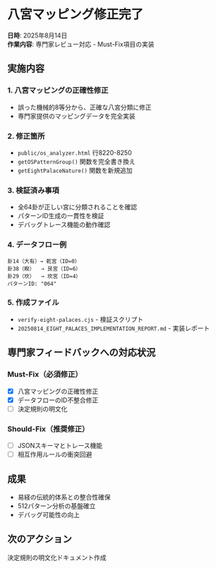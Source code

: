 # 八宮マッピング修正完了

**日時**: 2025年8月14日  
**作業内容**: 専門家レビュー対応 - Must-Fix項目の実装

## 実施内容

### 1. 八宮マッピングの正確性修正
- 誤った機械的8等分から、正確な八宮分類に修正
- 専門家提供のマッピングデータを完全実装

### 2. 修正箇所
- `public/os_analyzer.html` 行8220-8250
- `getOSPatternGroup()` 関数を完全書き換え
- `getEightPalaceNature()` 関数を新規追加

### 3. 検証済み事項
- 全64卦が正しい宮に分類されることを確認
- パターンID生成の一貫性を検証
- デバッグトレース機能の動作確認

### 4. データフロー例
```
卦14（大有）→ 乾宮（ID=0）
卦38（睽）  → 艮宮（ID=6）
卦29（坎）  → 坎宮（ID=4）
パターンID: "064"
```

### 5. 作成ファイル
- `verify-eight-palaces.cjs` - 検証スクリプト
- `20250814_EIGHT_PALACES_IMPLEMENTATION_REPORT.md` - 実装レポート

## 専門家フィードバックへの対応状況

### Must-Fix（必須修正）
- [x] 八宮マッピングの正確性修正
- [x] データフローのID不整合修正
- [ ] 決定規則の明文化

### Should-Fix（推奨修正）
- [ ] JSONスキーマとトレース機能
- [ ] 相互作用ルールの衝突回避

## 成果
- 易経の伝統的体系との整合性確保
- 512パターン分析の基盤確立
- デバッグ可能性の向上

## 次のアクション
決定規則の明文化ドキュメント作成